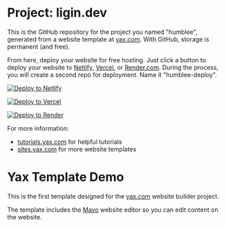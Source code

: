 # Project: ligin.dev

This is the GitHub repository for the project you named "humblee", generated from a
website template at [yax.com](https://yax.com). With GitHub, storage is permanent (and free).

From here, deploy your website for free hosting. Just click a button to deploy your website to [Netlify](https://www.netlify.com/), [Vercel](https://vercel.com/), or [Render.com](https://render.com/). During the process, you will create a second repo for deployment. Name it "humblee-deploy".

[![Deploy to Netlify](https://www.netlify.com/img/deploy/button.svg)](https://app.netlify.com/start/deploy?repository=https://github.com/liginv/humblee)

[![Deploy to Vercel](https://vercel.com/button)](https://vercel.com/import/project?template=https://github.com/liginv/humblee)

[![Deploy to Render](https://render.com/images/deploy-to-render-button.svg)](https://render.com/deploy)

For more information:
- [tutorials.yax.com](https://tutorials.yax.com/) for helpful tutorials
- [sites.yax.com](https://sites.yax.com/) for more website templates


# Yax Template Demo

This is the first template designed for the [yax.com](https://yax.com/) website builder project.

The template includes the [Mavo](https://mavo.io/) website editor so you can edit content on the website.
